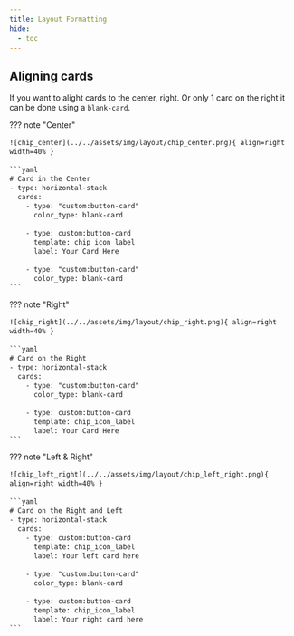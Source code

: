 ```yaml
---
title: Layout Formatting
hide:
  - toc
---
```


## Aligning cards

If you want to alight cards to the center, right. Or only 1 card on the right it can be done using a `blank-card`.

<!-- markdownlint-disable -->
??? note "Center"

    ![chip_center](../../assets/img/layout/chip_center.png){ align=right width=40% }

    ```yaml
    # Card in the Center
    - type: horizontal-stack
      cards:
        - type: "custom:button-card"
          color_type: blank-card

        - type: custom:button-card
          template: chip_icon_label
          label: Your Card Here

        - type: "custom:button-card"
          color_type: blank-card
    ```

??? note "Right"

    ![chip_right](../../assets/img/layout/chip_right.png){ align=right width=40% }

    ```yaml
    # Card on the Right
    - type: horizontal-stack
      cards:
        - type: "custom:button-card"
          color_type: blank-card

        - type: custom:button-card
          template: chip_icon_label
          label: Your Card Here
    ```

??? note "Left & Right"

    ![chip_left_right](../../assets/img/layout/chip_left_right.png){ align=right width=40% }

    ```yaml
    # Card on the Right and Left
    - type: horizontal-stack
      cards:
        - type: custom:button-card
          template: chip_icon_label
          label: Your left card here

        - type: "custom:button-card"
          color_type: blank-card

        - type: custom:button-card
          template: chip_icon_label
          label: Your right card here
    ```
<!-- markdownlint-enable -->

